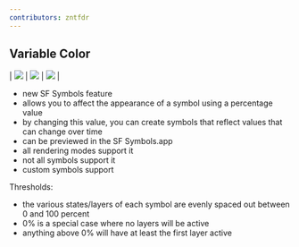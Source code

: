 ```yaml
---
contributors: zntfdr
---
```


## Variable Color

| ![][gif1] | ![][gif2] | ![][gif3] |

- new SF Symbols feature
- allows you to affect the appearance of a symbol using a percentage value
- by changing this value, you can create symbols that reflect values that can change over time
- can be previewed in the SF Symbols.app
- all rendering modes support it
- not all symbols support it
- custom symbols support

Thresholds:

- the various states/layers of each symbol are evenly spaced out between 0 and 100 percent
- 0% is a special case where no layers will be active
- anything above 0% will have at least the first layer active

[gif1]: ../../../images/notes/wwdc22/10158/speaker.gif
[gif2]: ../../../images/notes/wwdc22/10158/mic.gif
[gif3]: ../../../images/notes/wwdc22/10158/text.gif